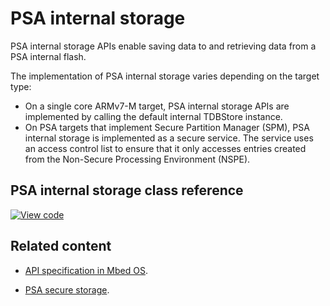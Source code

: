 # PSA internal storage

PSA internal storage APIs enable saving data to and retrieving data from a PSA internal flash.

The implementation of PSA internal storage varies depending on the target type:

* On a single core ARMv7-M target, PSA internal storage APIs are implemented by calling the default internal TDBStore instance.
* On PSA targets that implement Secure Partition Manager (SPM), PSA internal storage is implemented as a secure service. The service uses an access control list to ensure that it only accesses entries created from the Non-Secure Processing Environment (NSPE).

## PSA internal storage class reference

[![View code](https://www.mbed.com/embed/?type=library)](https://os.mbed.com/docs/development/mbed-os-api-doxy/psa__prot__internal__storage_8h.html)

## Related content

* [API specification in Mbed OS](../apis/storage.html).

* [PSA secure storage](https://pages.arm.com/PSA-APIs).
